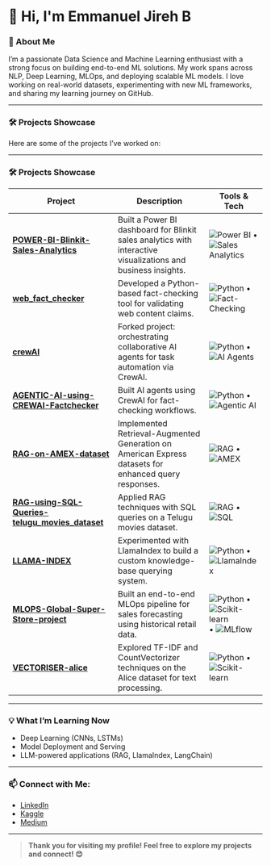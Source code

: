 # 👋 Hi, I'm Emmanuel Jireh B

### 🚀 About Me

I’m a passionate Data Science and Machine Learning enthusiast with a strong focus on building end-to-end ML solutions. My work spans across NLP, Deep Learning, MLOps, and deploying scalable ML models. I love working on real-world datasets, experimenting with new ML frameworks, and sharing my learning journey on GitHub.

---

### 🛠️ Projects Showcase

Here are some of the projects I’ve worked on:

---

### **🛠 Projects Showcase**

| Project                                                                                                                                                                                                                                                                                                                                                                        | Description                                                                                                   | Tools & Tech                                                                                                                                                                    |
| ------------------------------------------------------------------------------------------------------------------------------------------------------------------------------------------------------------------------------------------------------------------------------------------------------------------------------------------------------------------------------ | ------------------------------------------------------------------------------------------------------------- | ------------------------------------------------------------------------------------------------------------------------------------------------------------------------------- |
| **[POWER-BI-Blinkit-Sales-Analytics](https://github.com/emmanueljirehb/POWER-BI-Blinkit-Sales-Analytics)**                                                | Built a Power BI dashboard for Blinkit sales analytics with interactive visualizations and business insights. | ![Power BI](https://img.shields.io/badge/Power%20BI-blue) • ![Sales Analytics](https://img.shields.io/badge/Sales%20Analytics-orange)                                           |
| **[web\_fact\_checker](https://github.com/emmanueljirehb/web_fact_checker)**                                                                                                              | Developed a Python-based fact-checking tool for validating web content claims.                                | ![Python](https://img.shields.io/badge/Python-blue) • ![Fact-Checking](https://img.shields.io/badge/Fact-Checking-green)                                                        |
| **[crewAI](https://github.com/emmanueljirehb/crewAI)**                                                                                                                                                      | Forked project: orchestrating collaborative AI agents for task automation via CrewAI.                         | ![Python](https://img.shields.io/badge/Python-blue) • ![AI Agents](https://img.shields.io/badge/AI%20Agents-red)                                                                |
| **[AGENTIC-AI-using-CREWAI-Factchecker](https://github.com/emmanueljirehb/AGENTIC-AI-using-CREWAI-Factchecker)**                                    | Built AI agents using CrewAI for fact-checking workflows.                                                     | ![Python](https://img.shields.io/badge/Python-blue) • ![Agentic AI](https://img.shields.io/badge/Agentic-AI-yellow)                                                             |
| **[RAG-on-AMEX-dataset](https://github.com/emmanueljirehb/RAG-on-AMEX-dataset)**                                                                                                    | Implemented Retrieval-Augmented Generation on American Express datasets for enhanced query responses.         | ![RAG](https://img.shields.io/badge/RAG-purple) • ![AMEX](https://img.shields.io/badge/AMEX-lightgrey)                                                                          |
| **[RAG-using-SQL-Queries-telugu\_movies\_dataset](https://github.com/emmanueljirehb/RAG-using-SQL-Queries-telugu_movies_dataset)**  | Applied RAG techniques with SQL queries on a Telugu movies dataset.                                           | ![RAG](https://img.shields.io/badge/RAG-purple) • ![SQL](https://img.shields.io/badge/SQL-blue)                                                                                 |
| **[LLAMA-INDEX](https://github.com/emmanueljirehb/LLAMA-INDEX)**                                                                                                                                   | Experimented with LlamaIndex to build a custom knowledge-base querying system.                                | ![Python](https://img.shields.io/badge/Python-blue) • ![LlamaIndex](https://img.shields.io/badge/LlamaIndex-red)                                                                |
| **[MLOPS-Global-Super-Store-project](https://github.com/emmanueljirehb/MLOPS-Global-Super-Store-project)**                                                | Built an end-to-end MLOps pipeline for sales forecasting using historical retail data.                        | ![Python](https://img.shields.io/badge/Python-blue) • ![Scikit-learn](https://img.shields.io/badge/Scikit--learn-orange) • ![MLflow](https://img.shields.io/badge/MLflow-green) |
| **[VECTORISER-alice](https://github.com/emmanueljirehb/VECTORISER-alice)**                                                                                                                | Explored TF-IDF and CountVectorizer techniques on the Alice dataset for text processing.                      | ![Python](https://img.shields.io/badge/Python-blue) • ![Scikit-learn](https://img.shields.io/badge/Scikit--learn-orange)                                                        |

---

### 💡 What I’m Learning Now
- Deep Learning (CNNs, LSTMs)
- Model Deployment and Serving
- LLM-powered applications (RAG, LlamaIndex, LangChain)

---

### 📫 Connect with Me:
- [LinkedIn](https://www.linkedin.com/in/emmanueljirehb/)  
- [Kaggle](https://www.kaggle.com/emmanueljireh)  
- [Medium](https://medium.com/@emmanueljirehb)  
---

> **Thank you for visiting my profile! Feel free to explore my projects and connect! 😊**
